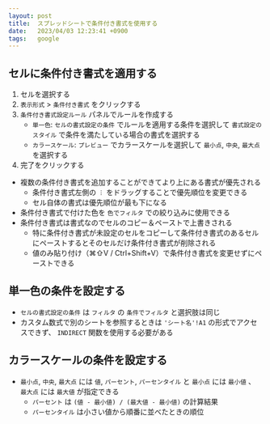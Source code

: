 ```yaml
---
layout: post
title:  スプレッドシートで条件付き書式を使用する
date:   2023/04/03 12:23:41 +0900
tags:   google
---
```


## セルに条件付き書式を適用する

1.  セルを選択する
1.  `表示形式` > `条件付き書式` をクリックする
1.  `条件付き書式設定ルール` パネルでルールを作成する
    -   `単一色`: `セルの書式設定の条件` でルールを適用する条件を選択して `書式設定のスタイル` で条件を満たしている場合の書式を選択する
    -   `カラースケール`: `プレビュー` でカラースケールを選択して `最小点`, `中央`, `最大点` を選択する
1.  完了をクリックする

-   複数の条件付き書式を追加することができてより上にある書式が優先される
    -   条件付き書式左側の `︙` をドラッグすることで優先順位を変更できる
    -   セル自体の書式は優先順位が最も下になる
-   条件付き書式で付けた色を `色でフィルタ` での絞り込みに使用できる
-   条件付き書式は書式なのでセルのコピー＆ペーストで上書きされる
    -   特に条件付き書式が未設定のセルをコピーして条件付き書式のあるセルにペーストするとそのセルだけ条件付き書式が削除される
    -   値のみ貼り付け（⌘⇧V / Ctrl+Shift+V）で条件付き書式を変更せずにペーストできる

## 単一色の条件を設定する

-   `セルの書式設定の条件` は `フィルタ` の `条件でフィルタ` と選択肢は同じ
-   カスタム数式で別のシートを参照するときは `'シート名'!A1` の形式でアクセスできず、 `INDIRECT` 関数を使用する必要がある

## カラースケールの条件を設定する

-   `最小点`, `中央`, `最大点` には `値`, `パーセント`, `パーセンタイル` と `最小点` には `最小値` 、 `最大点` には `最大値` が指定できる
    -   `パーセント` は `(値 - 最小値) / (最大値 - 最小値)` の計算結果
    -   `パーセンタイル` は小さい値から順番に並べたときの順位
